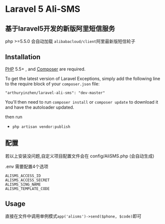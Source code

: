 Laravel 5  Ali-SMS
==================

## 基于laravel5开发的新版阿里短信服务
php >=5.5.0
会自动加载 ```alibabacloud/client```阿里最新版短信轮子

## Installation

[PHP](https://php.net) 5.5+ , and [Composer](https://getcomposer.org) are required.

To get the latest version of Laravel Exceptions, simply add the following line to the require block of your `composer.json` file:

```
"arthuryinzhen/laravel-ali-sms": "dev-master"
```

You'll then need to run `composer install` or `composer update` to download it and have the autoloader updated.

then run 

* `php artisan vendor:publish`



## 配置

 若以上安装没问题,自定义项目配置文件会在 config/AliSMS.php  (会自动生成)

 .env 需要配置4个选项
 
 ```
 ALISMS_ACCESS_ID
 ALISMS_ACCESS_SECRET
 ALISMS_SING_NAME
 ALISMS_TEMPLATE_CODE
 ```

## Usage


 直接在文件中调用单例模式```app('alisms')->send($phone, $code)```即可
